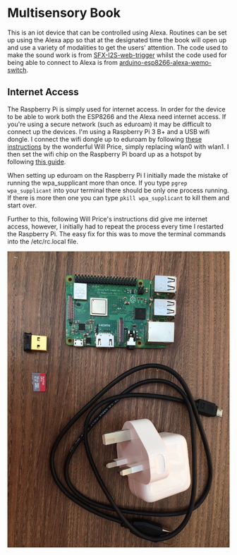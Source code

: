 # Multisensory Book

This is an iot device that can be controlled using Alexa. Routines can be set up using the Alexa app so that at the designated
time the book will open up and use a variety of modalities to get the users' attention. The code used to make the sound work is 
from [SFX-I2S-web-trigger](https://github.com/bbx10/SFX-I2S-web-trigger) whilst the code used for being able to connect to
Alexa is from [arduino-esp8266-alexa-wemo-switch](https://github.com/kakopappa/arduino-esp8266-alexa-wemo-switch).


## Internet Access
The Raspberry Pi is simply used for internet access. In order for the device to be able to work both the ESP8266 and the Alexa need internet access. If you're using a secure network (such as eduroam) it may be difficult to connect up the devices. I'm using a Raspberry Pi 3 B+ and a USB wifi dongle. I connect the wifi dongle up to eduroam by following [these instructions](https://www.willprice.org/2014/03/17/eduroam-on-the-raspberry-pi.html) by the wonderful Will Price, simply replacing wlan0 with wlan1. I then set the wifi chip on the Raspberry Pi board up as a hotspot by following [this guide](https://www.raspberrypi.org/documentation/configuration/wireless/access-point.md).

When setting up eduroam on the Raspberry Pi I initially made the mistake of running the wpa_supplicant more than once. If you type `pgrep wpa_supplicant` into your terminal there should be only one process running. If there is more then one you can type `pkill wpa_supplicant` to kill them and start over.

Further to this, following Will Price's instructions did give me internet access, however, I initially had to repeat the process every time I restarted the Raspberry Pi. The easy fix for this was to move the terminal commands into the /etc/rc.local file.

![alt text](https://github.com/RaeJ/HabitFormationDevice/blob/master/photos/eduroam_access.jpg "Eduroam access kit")
